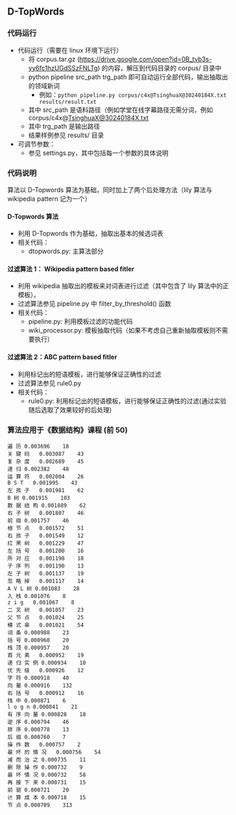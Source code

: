## D-TopWords

### 代码运行

- 代码运行（需要在 linux 环境下运行）
  - 将 corpus.tar.gz (https://drive.google.com/open?id=0B_tvb3s-yy6fc1hzUGdSSzFNLTg) 的内容，解压到代码目录的 corpus/ 目录中
  - python pipeline src_path trg_path 即可自动运行全部代码，输出抽取出的领域新词
     - 例如：`python pipeline.py corpus/c4x@TsinghuaX@30240184X.txt results/result.txt`
  - 其中 src_path 是语料路径（例如学堂在线字幕路径无需分词，例如 corpus/c4x@TsinghuaX@30240184X.txt
  - 其中 trg_path 是输出路径
  - 结果样例参见 results/ 目录
- 可调节参数：
  - 参见 settings.py，其中包括每一个参数的具体说明


### 代码说明

算法以 D-Topwords 算法为基础，同时加上了两个后处理方法（lily 算法与 wikipedia pattern 记为一个）

#### D-Topwords 算法
- 利用 D-Topwords 作为基础，抽取出基本的候选词表
- 相关代码：
  - dtopwords.py: 主算法部分

#### 过滤算法 1： Wikipedia pattern based fitler
- 利用 wikipedia 抽取出的模板来对词表进行过滤（其中包含了 lily 算法中的正模板）。
- 过滤算法参见 pipeline.py 中 filter_by_threshold() 函数
- 相关代码：
  - pipeline.py: 利用模板过滤的功能代码
  - wiki_processor.py: 模板抽取代码（如果不考虑自己重新抽取模板则不需要执行）

#### 过滤算法 2：ABC pattern based fitler
- 利用标记出的短语模板，进行能够保证正确性的过滤
- 过滤算法参见 rule0.py
- 相关代码：
  - rule0.py: 利用标记出的短语模板，进行能够保证正确性的过滤(通过实验随后选取了效果较好的后处理)
  

### 算法应用于《数据结构》课程 (前 50)
```
遍 历	0.003696	18
关 键 码	0.003087	43
复 杂 度	0.002689	45
递 归	0.002382	48
运 算 符	0.002004	26
B S T	0.001995	43
左 孩 子	0.001981	62
B 树	0.001915	103
数 据 结 构	0.001889	62
右 子 树	0.001807	46
前 缀	0.001757	46
根 节 点	0.001572	51
右 孩 子	0.001549	12
红 黑 树	0.001229	47
左 括 号	0.001200	16
所 对 应	0.001198	18
子 序 列	0.001190	13
左 子 树	0.001137	19
忽 略 掉	0.001117	14
A V L 树	0.001083	28
入 栈	0.001076	8
z i g	0.001067	8
二 叉 树	0.001057	23
父 节 点	0.001024	25
模 式 串	0.001021	54
词 条	0.000988	23
括 号	0.000960	20
栈 顶	0.000957	20
首 元 素	0.000952	19
递 归 实 例	0.000934	10
优 先 级	0.000926	12
字 符	0.000918	40
向 量	0.000916	132
右 括 号	0.000912	16
栈 中	0.000871	6
l o g n	0.000841	21
有 序 向 量	0.000828	18
逆 序	0.000794	46
排 序	0.000778	13
后 缀	0.000760	7
操 作 数	0.000757	2
最 坏 的 情 况	0.000756	54
减 而 治 之	0.000735	11
删 除 操 作	0.000732	9
最 坏 情 况	0.000732	58
再 接 下 来	0.000731	15
前 驱	0.000721	20
计 算 成 本	0.000718	15
节 点	0.000709	313
```
